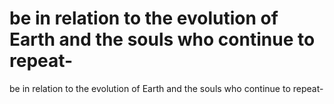 # be in relation to the evolution of Earth and the souls who continue to repeat-

be in relation to the evolution of Earth and the souls who continue to repeat-